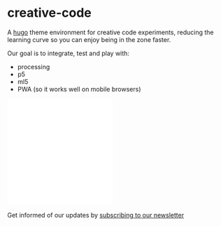 # creative-code

A [hugo](https://gohugo.io/) theme environment for creative code experiments, reducing the learning curve so you can enjoy being in the zone faster.

Our goal is to integrate, test and play with:

- processing
- p5
- ml5
- PWA (so it works well on mobile browsers)

![](./image.svg)

Get informed of our updates by [subscribing to our newsletter](https://tinyletter.com/creative-code/)